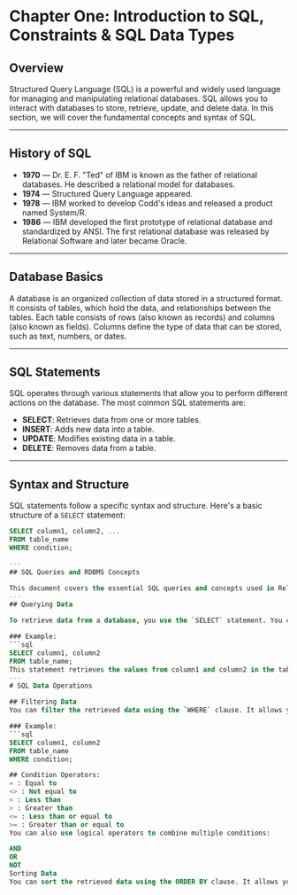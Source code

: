 # Chapter One: Introduction to SQL, Constraints & SQL Data Types

## Overview

Structured Query Language (SQL) is a powerful and widely used language for managing and manipulating relational databases. SQL allows you to interact with databases to store, retrieve, update, and delete data. In this section, we will cover the fundamental concepts and syntax of SQL.

---

## History of SQL

- **1970** — Dr. E. F. "Ted" of IBM is known as the father of relational databases. He described a relational model for databases.
- **1974** — Structured Query Language appeared.
- **1978** — IBM worked to develop Codd's ideas and released a product named System/R.
- **1986** — IBM developed the first prototype of relational database and standardized by ANSI. The first relational database was released by Relational Software and later became Oracle.

---

## Database Basics

A database is an organized collection of data stored in a structured format. It consists of tables, which hold the data, and relationships between the tables. Each table consists of rows (also known as records) and columns (also known as fields). Columns define the type of data that can be stored, such as text, numbers, or dates.

---

## SQL Statements

SQL operates through various statements that allow you to perform different actions on the database. The most common SQL statements are:

- **SELECT**: Retrieves data from one or more tables.
- **INSERT**: Adds new data into a table.
- **UPDATE**: Modifies existing data in a table.
- **DELETE**: Removes data from a table.

---

## Syntax and Structure

SQL statements follow a specific syntax and structure. Here's a basic structure of a `SELECT` statement:

```sql
SELECT column1, column2, ...
FROM table_name
WHERE condition;

---
## SQL Queries and RDBMS Concepts

This document covers the essential SQL queries and concepts used in Relational Database Management Systems (RDBMS). It includes instructions for querying, inserting, updating, and deleting data, as well as filtering and sorting data.
---
## Querying Data

To retrieve data from a database, you use the `SELECT` statement. You can specify the columns you want to retrieve and apply various conditions to filter the data.

### Example:
```sql
SELECT column1, column2
FROM table_name;
This statement retrieves the values from column1 and column2 in the table_name table.
---
# SQL Data Operations

## Filtering Data
You can filter the retrieved data using the `WHERE` clause. It allows you to specify conditions to match specific records.

### Example:
```sql
SELECT column1, column2
FROM table_name
WHERE condition;

## Condition Operators:
= : Equal to
<> : Not equal to
< : Less than
> : Greater than
<= : Less than or equal to
>= : Greater than or equal to
You can also use logical operators to combine multiple conditions:

AND
OR
NOT
Sorting Data
You can sort the retrieved data using the ORDER BY clause. It allows you to specify the columns to sort the data by.
